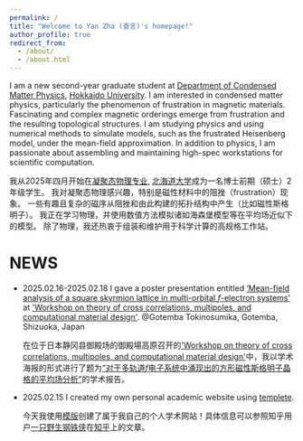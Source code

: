 ```yaml
---
permalink: /
title: "Welcome to Yan Zha (查言)'s homepage!"
author_profile: true
redirect_from: 
  - /about/
  - /about.html
---
```


I am a new second-year graduate student at [Department of Condensed Matter Physics](https://www2.sci.hokudai.ac.jp/gs/en), [Hokkaido University](https://www.global.hokudai.ac.jp/). 
I am interested in condensed matter physics, particularly the phenomenon of frustration in magnetic materials. Fascinating and complex magnetic orderings emerge from frustration and the resulting topological structures.
I am studying physics and using numerical methods to simulate models, such as the frustrated Heisenberg model, under the mean-field approximation. In addition to physics, I am passionate about assembling and maintaining high-spec workstations for scientific computation.

我从2025年四月开始在[凝聚态物理专业](https://www2.sci.hokudai.ac.jp/gs/dcmp), [北海道大学](https://www.hokudai.ac.jp/)成为一名博士前期（硕士）2年级学生。
我对凝聚态物理感兴趣，特别是磁性材料中的阻挫（frustration）现象。
一些有趣且复杂的磁序从阻挫和由此构建的拓扑结构中产生（比如磁性斯格明子）。
我正在学习物理，并使用数值方法模拟诸如海森堡模型等在平均场近似下的模型。
除了物理，我还热衷于组装和维护用于科学计算的高规格工作站。



NEWS
======
* 2025.02.16-2025.02.18 I gave a poster presentation entitled [‘Mean-field analysis of a square skyrmion lattice in multi-orbital $f$-electron systems’](https://yzhacn.github.io/images/20250217_yzha_asymmetry.pdf) at ['Workshop on theory of cross correlations, multipoles, and
computational material design'](https://asymmetry.hiroshima-u.ac.jp/event/2532). @Gotemba Tokinosumika, Gotemba, Shizuoka, Japan

  在位于日本静冈县御殿场的御殿場高原召开的['Workshop on theory of cross correlations, multipoles, and computational material design'](https://asymmetry.hiroshima-u.ac.jp/event/2532)中，我以学术海报的形式进行了题为[“对于多轨道$f$电子系统中涌现出的方形磁性斯格明子晶格的平均场分析”](https://yzhacn.github.io/images/20250217_yzha_asymmetry.pdf)的学术报告。

* 2025.02.15 I created my own personal academic website using [templete](https://github.com/academicpages/academicpages.github.io).

  今天我使用[模版](https://github.com/academicpages/academicpages.github.io)创建了属于我自己的个人学术网站！具体信息可以参照知乎用户[一只野生钢铁侠](https://www.zhihu.com/people/91-53-41-34)在[知乎](https://zhuanlan.zhihu.com/p/711554540)上的文章。
